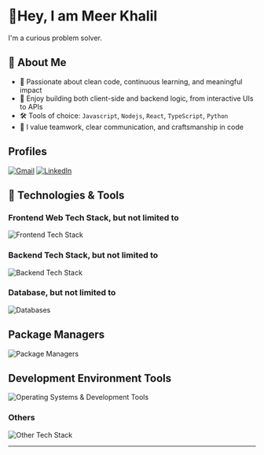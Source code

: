 # 👋Hey, I am Meer Khalil

I'm a curious problem solver.

## 🧠 About Me

- 🎯 Passionate about clean code, continuous learning, and meaningful impact
- 👀 Enjoy building both client-side and backend logic, from interactive UIs to APIs
- 🛠️ Tools of choice: `Javascript`, `Nodejs`, `React`, `TypeScript`, `Python`
- 🤝 I value teamwork, clear communication, and craftsmanship in code

## Profiles

[![Gmail](https://img.shields.io/badge/gmail-shaizcodes-EA4335?logo=gmail)](mailto:meerkhalil3212647@gmail.com)
[![LinkedIn](https://img.shields.io/badge/linkedin-in/shahzad--baloch-0077B5)](https://linkedin.com/in/meer-khalil)
<!-- [![WhatsApp](https://img.shields.io/badge/whatsapp-+923013876845-25D366?logo=whatsapp)](https://wa.me/923013876845?text=Hi%20from%20a%20GitHub%20user!) 
[![Fiverr](https://img.shields.io/badge/fiverr-shaiznoor-1DBF73?logo=fiverr)](https://www.fiverr.com/shaiznoor)
[![GitHub](https://img.shields.io/badge/github-shaizCodes-181717?logo=github)](https://github.com/shaizCodes)
[![Roadmap](https://img.shields.io/badge/roadmap-u/shahzad-000000?logo=roadmapdotsh)](https://roadmap.sh/u/shahzad)
[![Coursera](https://img.shields.io/badge/coursera-learner/shahzad-0056D2?logo=coursera)](https://www.coursera.org/learner/shahzad)
[![Google Developers](https://img.shields.io/badge/google%20developers-g.dev/shahzad--baloch-4285F4)](https://g.dev/shahzad-baloch)
[![LeetCode](https://img.shields.io/badge/leetcode-shahzad--baloch-FFA116?logo=leetcode)](https://leetcode.com/shahzad-baloch/)
[![Medium](https://img.shields.io/badge/medium-@shaizcodes-000000?logo=medium)](https://medium.com/@shaizcodes)
-->

## 🔧 Technologies & Tools

### Frontend Web Tech Stack, but not limited to

![Frontend Tech Stack](https://skillicons.dev/icons?i=html,css,sass,tailwind,js,jquery,bootstrap,ts,angular,react,materialui,flutter&perline=8&theme=light)

### Backend Tech Stack, but not limited to

![Backend Tech Stack](https://skillicons.dev/icons?i=java,python,c,cpp,cs,php,kotlin,nodejs,express,flask,spring&perline=8&theme=light)

### Database, but not limited to

![Databases](https://skillicons.dev/icons?i=postgres,mysql,sqlite,mongodb,firebase&perline=8&theme=light)

## Package Managers

![Package Managers](https://skillicons.dev/icons?i=maven,gradle,npm&theme=light)

## Development Environment Tools

![Operating Systems & Development Tools](https://skillicons.dev/icons?i=windows,ubuntu,kali,linux,vscode,idea,webstorm,clion,pycharm,androidstudio,eclipse,arduino,anaconda&theme=light&perline=8)

### Others

![Other Tech Stack](https://skillicons.dev/icons?i=postman,figma,wordpress,git,github,docker,gcp,azure,aws,nginx,netlify,powershell,bash&perline=8&theme=light)
<!--
---

## 📈 GitHub Stats

![Your GitHub stats](https://github-readme-stats.vercel.app/api?username=shaizCodes&show_icons=true&theme=transparent)

![GitHub Streak Stats](https://github-readme-streak-stats.herokuapp.com/?user=shaizCodes&theme=transparent)

![Top Languages](https://github-readme-stats.vercel.app/api/top-langs/?username=shaizCodes&layout=pie&theme=transparent)

![GitHub Trophies](https://github-profile-trophy.vercel.app/?username=shaizCodes&theme=transparent&margin-w=15&margin-h=15)
-->
---
<!--
## 📈 Roadmap Stats

![Shahzad - roadmap.sh](https://roadmap.sh/card/tall/66cc88cd0d264bdbf81f35fe?variant=dark&roadmaps=java%2Cgit-github%2Cdatastructures-and-algorithms)

[Try out roadmap.sh!](https://roadmap.sh/befriend?u=66cc88cd0d264bdbf81f35fe)

## ✨ Fun Facts

- 🧩 I enjoy solving challenges and learning new things.
- 📚 I am always learning — from tech deep dives to productivity hacks.
-->
